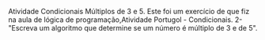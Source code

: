 Atividade Condicionais Múltiplos de 3 e 5.
Este foi um exercício de que fiz na aula de lógica de programação,Atividade Portugol - Condicionais. 
2-"Escreva um algoritmo que determine se um número é múltiplo de 3 e de 5".
